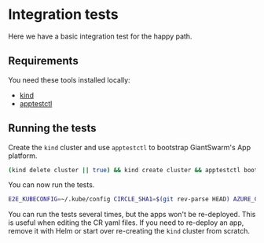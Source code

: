 # Integration tests

Here we have a basic integration test for the happy path.

## Requirements

You need these tools installed locally:

- [kind](https://kind.sigs.k8s.io/)
- [apptestctl](https://github.com/giantswarm/apptestctl/)

## Running the tests

Create the `kind` cluster and use `apptestctl` to bootstrap GiantSwarm's App platform.

```bash
(kind delete cluster || true) && kind create cluster && apptestctl bootstrap --kubeconfig="$(kind get kubeconfig)"
```

You can now run the tests.

```bash
E2E_KUBECONFIG=~/.kube/config CIRCLE_SHA1=$(git rev-parse HEAD) AZURE_CLIENTID="${AZURE_CLIENTID}" AZURE_CLIENTSECRET="${AZURE_CLIENTSECRET}" AZURE_TENANTID="${AZURE_TENANTID}" AZURE_SUBSCRIPTIONID="${AZURE_SUBSCRIPTIONID}" go test -tags=k8srequired ./integration/test/... -count=1 | luigi
```

You can run the tests several times, but the apps won't be re-deployed. This is useful when editing the CR yaml files.
If you need to re-deploy an app, remove it with Helm or start over re-creating the `kind` cluster from scratch.
